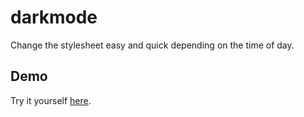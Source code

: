 # darkmode
Change the stylesheet easy and quick depending on the time of day.

## Demo

Try it yourself [here](https://kaibrune.github.io/demo/darkmode/).

